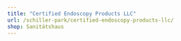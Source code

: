 ```yaml
---
title: "Certified Endoscopy Products LLC"
url: /schiller-park/certified-endoscopy-products-llc/
shop: Sanitätshaus
---
```

